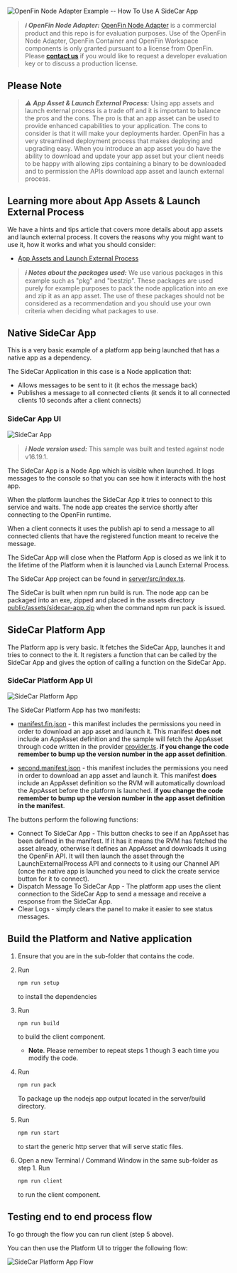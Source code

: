 ![OpenFin Node Adapter Example -- How To Use A SideCar App](../../assets/OpenFin-Starter.png)

> **_:information_source: OpenFin Node Adapter:_** [OpenFin Node Adapter](https://www.openfin.co/workspace/) is a commercial product and this repo is for evaluation purposes. Use of the OpenFin Node Adapter, OpenFin Container and OpenFin Workspace components is only granted pursuant to a license from OpenFin. Please [**contact us**](https://www.openfin.co/workspace/poc/) if you would like to request a developer evaluation key or to discuss a production license.

## Please Note

> **_:warning: App Asset & Launch External Process:_** Using app assets and launch external process is a trade off and it is important to balance the pros and the cons. The pro is that an app asset can be used to provide enhanced capabilities to your application. The cons to consider is that it will make your deployments harder. OpenFin has a very streamlined deployment process that makes deploying and upgrading easy. When you introduce an app asset you do have the ability to download and update your app asset but your client needs to be happy with allowing zips containing a binary to be downloaded and to permission the APIs download app asset and launch external process.

## Learning more about App Assets & Launch External Process

We have a hints and tips article that covers more details about app assets and launch external process. It covers the reasons why you might want to use it, how it works and what you should consider:

- [App Assets and Launch External Process](https://github.com/built-on-openfin/workspace-starter/blob/main/how-to/hints-and-tips/docs/appassets-and-launch-external-process.md)

> **_:information_source: Notes about the packages used:_** We use various packages in this example such as "pkg" and "bestzip". These packages are used purely for example purposes to pack the node application into an exe and zip it as an app asset. The use of these packages should not be considered as a recommendation and you should use your own criteria when deciding what packages to use.

## Native SideCar App

This is a very basic example of a platform app being launched that has a native app as a dependency.

The SideCar Application in this case is a Node application that:

- Allows messages to be sent to it (it echos the message back)
- Publishes a message to all connected clients (it sends it to all connected clients 10 seconds after a client connects)

### SideCar App UI

![SideCar App](./side-car-app.png)

> **_:information_source: Node version used:_** This sample was built and tested against node v16.19.1.

The SideCar App is a Node App which is visible when launched. It logs messages to the console so that you can see how it interacts with the host app.

When the platform launches the SideCar App it tries to connect to this service and waits. The node app creates the service shortly after connecting to the OpenFin runtime.

When a client connects it uses the publish api to send a message to all connected clients that have the registered function meant to receive the message.

The SideCar App will close when the Platform App is closed as we link it to the lifetime of the Platform when it is launched via Launch External Process.

The SideCar App project can be found in [server/src/index.ts](./server/src/index.ts).

The SideCar is built when npm run build is run. The node app can be packaged into an exe, zipped and placed in the assets directory [public/assets/sidecar-app.zip](./public/assets/sidecar-app.zip) when the command npm run pack is issued.

## SideCar Platform App

The Platform app is very basic. It fetches the SideCar App, launches it and tries to connect to the it. It registers a function that can be called by the SideCar App and gives the option of calling a function on the SideCar App.

### SideCar Platform App UI

![SideCar Platform App](./side-car-platform-app.png)

The SideCar Platform App has two manifests:

- [manifest.fin.json](./platform/public/manifest.fin.json) - this manifest includes the permissions you need in order to download an app asset and launch it. This manifest **does not** include an AppAsset definition and the sample will fetch the AppAsset through code written in the provider [provider.ts](./platform/client/src/provider.ts). **if you change the code remember to bump up the version number in the app asset definition**.

- [second.manifest.json](./platform/public/second.manifest.fin.json) - this manifest includes the permissions you need in order to download an app asset and launch it. This manifest **does** include an AppAsset definition so the RVM will automatically download the AppAsset before the platform is launched. **if you change the code remember to bump up the version number in the app asset definition in the manifest**.

The buttons perform the following functions:

- Connect To SideCar App - This button checks to see if an AppAsset has been defined in the manifest. If it has it means the RVM has fetched the asset already, otherwise it defines an AppAsset and downloads it using the OpenFin API. It will then launch the asset through the LaunchExternalProcess API and connects to it using our Channel API (once the native app is launched you need to click the create service button for it to connect).
- Dispatch Message To SideCar App - The platform app uses the client connection to the SideCar App to send a message and receive a response from the SideCar App.
- Clear Logs - simply clears the panel to make it easier to see status messages.

## Build the Platform and Native application

1. Ensure that you are in the sub-folder that contains the code.

2. Run

   ```bash
   npm run setup
   ```

   to install the dependencies

3. Run

   ```bash
   npm run build
   ```

   to build the client component.

   - **Note**. Please remember to repeat steps 1 though 3 each time you modify the code.

4. Run

   ```bash
   npm run pack
   ```

   To package up the nodejs app output located in the server/build directory.

5. Run

   ```bash
   npm run start
   ```

   to start the generic http server that will serve static files.

6. Open a new Terminal / Command Window in the same sub-folder as step 1. Run

   ```bash
   npm run client
   ```

   to run the client component.

## Testing end to end process flow

To go through the flow you can run client (step 5 above).

You can then use the Platform UI to trigger the following flow:

![SideCar Platform App Flow](./use-a-sidecar-app-basic-example.gif)
